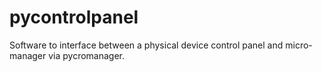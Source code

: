 # pycontrolpanel

Software to interface between a physical device control panel and micro-manager via pycromanager.